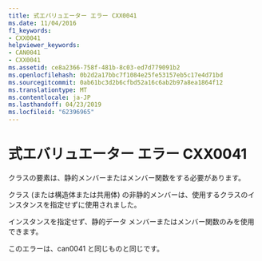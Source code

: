 ```yaml
---
title: 式エバリュエーター エラー CXX0041
ms.date: 11/04/2016
f1_keywords:
- CXX0041
helpviewer_keywords:
- CAN0041
- CXX0041
ms.assetid: ce8a2366-758f-481b-8c03-ed7d779091b2
ms.openlocfilehash: 0b2d2a17bbc7f1084e25fe53157eb5c17e4d71bd
ms.sourcegitcommit: 0ab61bc3d2b6cfbd52a16c6ab2b97a8ea1864f12
ms.translationtype: MT
ms.contentlocale: ja-JP
ms.lasthandoff: 04/23/2019
ms.locfileid: "62396965"
---
```

# <a name="expression-evaluator-error-cxx0041"></a>式エバリュエーター エラー CXX0041

クラスの要素は、静的メンバーまたはメンバー関数をする必要があります。

クラス (または構造体または共用体) の非静的メンバーは、使用するクラスのインスタンスを指定せずに使用されました。

インスタンスを指定せず、静的データ メンバーまたはメンバー関数のみを使用できます。

このエラーは、can0041 と同じものと同じです。